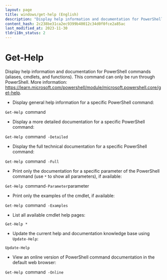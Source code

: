 ```yaml
---
layout: page
title: windows/get-help (English)
description: "Display help information and documentation for PowerShell commands (aliases, cmdlets, and functions)."
content_hash: 2c238be31ca2ec9399b40012c34d0f0fce2a85ac
last_modified_at: 2023-11-30
tldri18n_status: 2
---
```

# Get-Help

Display help information and documentation for PowerShell commands (aliases, cmdlets, and functions).
This command can only be run through PowerShell.
More information: <https://learn.microsoft.com/powershell/module/microsoft.powershell.core/get-help>.

- Display general help information for a specific PowerShell command:

`Get-Help `<span class="tldr-var badge badge-pill bg-dark-lm bg-white-dm text-white-lm text-dark-dm font-weight-bold">command</span>

- Display a more detailed documentation for a specific PowerShell command:

`Get-Help `<span class="tldr-var badge badge-pill bg-dark-lm bg-white-dm text-white-lm text-dark-dm font-weight-bold">command</span>` -Detailed`

- Display the full technical documentation for a specific PowerShell command:

`Get-Help `<span class="tldr-var badge badge-pill bg-dark-lm bg-white-dm text-white-lm text-dark-dm font-weight-bold">command</span>` -Full`

- Print only the documentation for a specific parameter of the PowerShell command (use `*` to show all parameters), if available:

`Get-Help `<span class="tldr-var badge badge-pill bg-dark-lm bg-white-dm text-white-lm text-dark-dm font-weight-bold">command</span>` -Parameter `<span class="tldr-var badge badge-pill bg-dark-lm bg-white-dm text-white-lm text-dark-dm font-weight-bold">parameter</span>

- Print only the examples of the cmdlet, if available:

`Get-Help `<span class="tldr-var badge badge-pill bg-dark-lm bg-white-dm text-white-lm text-dark-dm font-weight-bold">command</span>` -Examples`

- List all available cmdlet help pages:

`Get-Help *`

- Update the current help and documentation knowledge base using `Update-Help`:

`Update-Help`

- View an online version of PowerShell command documentation in the default web browser:

`Get-Help `<span class="tldr-var badge badge-pill bg-dark-lm bg-white-dm text-white-lm text-dark-dm font-weight-bold">command</span>` -Online`
